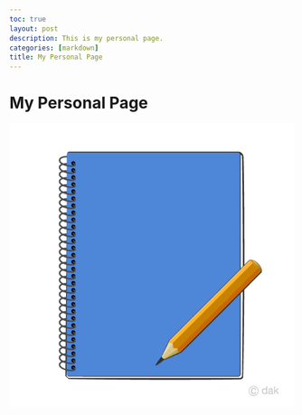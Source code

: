 ```yaml
---
toc: true
layout: post
description: This is my personal page.
categories: [markdown]
title: My Personal Page
---
```

# My Personal Page

![](/images/notebookC.png)